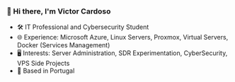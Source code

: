 ### 👋 Hi there, I'm Victor Cardoso

- 🛠 IT Professional and Cybersecurity Student
- 🌐 Experience: Microsoft Azure, Linux Servers, Proxmox, Virtual Servers, Docker (Services Management)
- 🖥 Interests: Server Administration, SDR Experimentation, CyberSecurity, VPS Side Projects
- 📍 Based in Portugal


